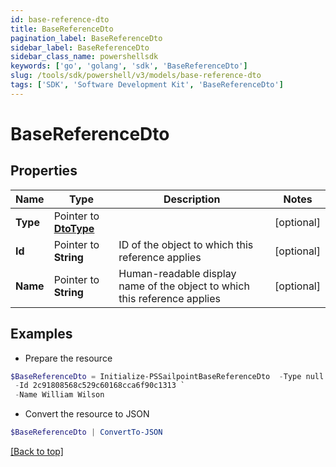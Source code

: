 ```yaml
---
id: base-reference-dto
title: BaseReferenceDto
pagination_label: BaseReferenceDto
sidebar_label: BaseReferenceDto
sidebar_class_name: powershellsdk
keywords: ['go', 'golang', 'sdk', 'BaseReferenceDto'] 
slug: /tools/sdk/powershell/v3/models/base-reference-dto
tags: ['SDK', 'Software Development Kit', 'BaseReferenceDto']
---
```



# BaseReferenceDto

## Properties

Name | Type | Description | Notes
------------ | ------------- | ------------- | -------------
**Type** |  Pointer to [**DtoType**](dto-type) |  | [optional] 
**Id** |  Pointer to **String** | ID of the object to which this reference applies | [optional] 
**Name** |  Pointer to **String** | Human-readable display name of the object to which this reference applies | [optional] 

## Examples

- Prepare the resource
```powershell
$BaseReferenceDto = Initialize-PSSailpointBaseReferenceDto  -Type null `
 -Id 2c91808568c529c60168cca6f90c1313 `
 -Name William Wilson
```

- Convert the resource to JSON
```powershell
$BaseReferenceDto | ConvertTo-JSON
```


[[Back to top]](#) 


